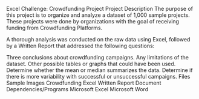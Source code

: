 Excel Challenge: Crowdfunding Project
Project Description
The purpose of this project is to organize and analyze a dataset of 1,000 sample projects. These projects were done by organizations with the goal of receiving funding from Crowdfunding Platforms.

A thorough analysis was conducted on the raw data using Excel, followed by a Written Report that addressed the following questions:

Three conclusions about crowdfunding campaigns.
Any limitations of the dataset.
Other possible tables or graphs that could have been used.
Determine whether the mean or median summarizes the data.
Determine if there is more variability with successful or unsuccessful campaigns.
Files
Sample Images
Crowdfunding Excel
Written Report Document
Dependencies/Programs
Microsoft Excel
Microsoft Word
